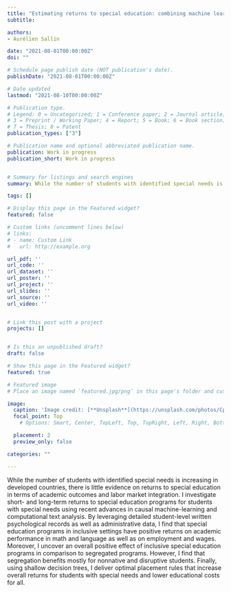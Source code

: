 ```yaml
---
title: "Estimating returns to special education: combining machine learning and text analysis to address confounding"
subtitle: 

authors:
- Aurélien Sallin

date: "2021-08-01T00:00:00Z"
doi: ""

# Schedule page publish date (NOT publication's date).
publishDate: "2021-08-01T00:00:00Z"

# Date updated
lastmod: "2021-08-10T00:00:00Z"

# Publication type.
# Legend: 0 = Uncategorized; 1 = Conference paper; 2 = Journal article;
# 3 = Preprint / Working Paper; 4 = Report; 5 = Book; 6 = Book section;
# 7 = Thesis; 8 = Patent
publication_types: ["3"]

# Publication name and optional abbreviated publication name.
publication: Work in progress
publication_short: Work in progress


# Summary for listings and search engines
summary: While the number of students with identified special needs is increasing in developed countries, there is little evidence on returns to special education in terms of academic outcomes and labor market integration. I investigate short- and long-term returns to special education programs for students with special needs using recent advances in causal machine-learning and computational text analysis. By leveraging detailed student-level written psychological records as well as administrative data, I find that special education programs in inclusive settings have positive returns on academic performance in math and language as well as on employment and wages. Moreover, I uncover an overall positive effect of inclusive special education programs in comparison to segregated programs. However, I find that segregation benefits mostly for nonnative and disruptive students. Finally, using shallow decision trees, I deliver optimal placement rules that increase overall returns for students with special needs and lower educational costs for all.

tags: []

# Display this page in the Featured widget?
featured: false

# Custom links (uncomment lines below)
# links:
# - name: Custom Link
#   url: http://example.org

url_pdf: ''
url_code: ''
url_dataset: ''
url_poster: ''
url_project: ''
url_slides: ''
url_source: ''
url_video: ''


# Link this post with a project
projects: []


# Is this an unpublished draft?
draft: false

# Show this page in the Featured widget?
featured: true

# Featured image
# Place an image named `featured.jpg/png` in this page's folder and customize its options here.

image:
  caption: 'Image credit: [**Unsplash**](https://unsplash.com/photos/CpkOjOcXdUY)'
  focal_point: Top
    # Options: Smart, Center, TopLeft, Top, TopRight, Left, Right, BottomLeft, Bottom, BottomRight

  placement: 2
  preview_only: false

categories: ""

---
```

While the number of students with identified special needs is increasing in developed countries, there is little evidence on returns to special education in terms of academic outcomes and labor market integration. I investigate short- and long-term returns to special education programs for students with special needs using recent advances in causal machine-learning and computational text analysis. By leveraging detailed student-level written psychological records as well as administrative data, I find that special education programs in inclusive settings have positive returns on academic performance in math and language as well as on employment and wages. Moreover, I uncover an overall positive effect of inclusive special education programs in comparison to segregated programs. However, I find that segregation benefits mostly for nonnative and disruptive students. Finally, using shallow decision trees, I deliver optimal placement rules that increase overall returns for students with special needs and lower educational costs for all.
